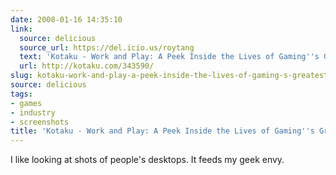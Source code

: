 ```yaml
---
date: 2008-01-16 14:35:10
link:
  source: delicious
  source_url: https://del.icio.us/roytang
  text: 'Kotaku - Work and Play: A Peek Inside the Lives of Gaming''s Greatest'
  url: http://kotaku.com/343590/
slug: kotaku-work-and-play-a-peek-inside-the-lives-of-gaming-s-greatest
source: delicious
tags:
- games
- industry
- screenshots
title: 'Kotaku - Work and Play: A Peek Inside the Lives of Gaming''s Greatest'
---
```


I like looking at shots of people's desktops. It feeds my geek envy.